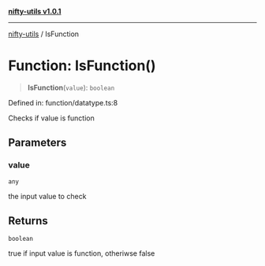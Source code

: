[**nifty-utils v1.0.1**](../README.md)

***

[nifty-utils](../globals.md) / IsFunction

# Function: IsFunction()

> **IsFunction**(`value`): `boolean`

Defined in: function/datatype.ts:8

Checks if value is function

## Parameters

### value

`any`

the input value to check

## Returns

`boolean`

true if input value is function, otheriwse false
